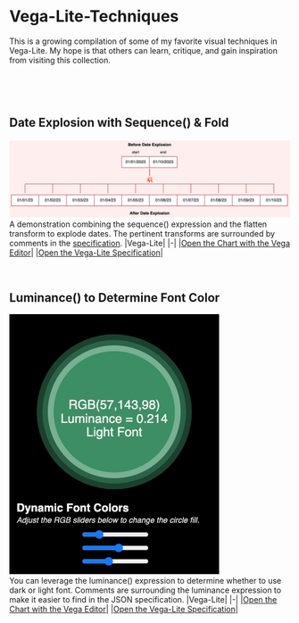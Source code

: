 # Vega-Lite-Techniques
This is a growing compilation of some of my favorite visual techniques in Vega-Lite. My hope is that others can learn, critique, and gain inspiration from visiting this collection.

‎ 

‎
## Date Explosion with Sequence() & Fold
![](date-explosion/artifacts/screenshot.png)
A demonstration combining the sequence() expression and the flatten transform to explode dates. The pertinent transforms are surrounded by comments in the [specification](https://vega.github.io/editor/#/url/vega-lite/N4KABGBEAkDODGALApgWwIaQFxUQFzwAdYsB6UgN2QHN0A6agSz0QFcAjOxge1IRQyUa6ALQAbZskoAWOgCtY3AHaQANOCgATZAgBOjQnh4qckAIJhtqZbDy70R5WG4AzMIm4B3MOjDxuqOyMSg7Gzm4syGCwyACOrMhK8MgAFACUYMgAHoS6OrBh6EqaYJFgLmIOeIml9kqwLty6qH5FYOxR-oHByCV43Jk5Ytzalg46ahqQrDHNyHiYOKAQEJDaVMOEvQBCAJ7YUACy6JqMikpgAOKM6KgY+pjqK1AAMsEA1r0Akia4BMRkUieYF0CRKT6nJR0LqkYKkDCnc4iJi3e43EQAVgAHNIAGwAZnY+Pxk2ekDQ6EYYgOkBRd3QD1QAAFqBgqdCApANABfJ5QdjoeDvai6bisYo0gDELmQyFJUEIDNusAOAG1gJAQqg5aZULAAArIXQAEXQ+1UUGyuRpWNx0gADI7HZBuQBdPmQWCK+DBagHEQAJgDHs0DkWYGWK01tx1UAW7DEcr5qwo6DECRVOHVkEkqBpX2qLTMaigtgZeBp9oAjKRq6QA-aAySLeSJaY61X7fXGyS3TyPXYig0mnmsxoIKQAFTTmdgAAqdWHzVCTgAygtdHhYGAABJGqIzw+T0jjiOn1bwNPwViVao0mLxRLJFL9U3VFKhvCsVCqgDkZc3X9XTSC1X3GD8HG-P9Ek0IC0gAaj1Q0TTNC0kKNU1djSeUyXQTMtHGLlnl5U8NQqKpEjVNZCPdKA8Koz85VdEjng1S8xGvW9Y2mPB4AAMRHBwIK-H9f0YoCLV-ABSVBSCkzQ5N2X9sJbejTEYl1TynI950XRpl0cC4AFFim3Pc8jAI8ZxPCB3SmZIlGqXQDjsBIPQofwkgcNVSPPOM9JHHznlYyBGjETQqIAisWxgyBaMgNSwFVSA8F2LYS2ou9mOTYLI2CqNPGCTQvDVDVuEIGlRU8AB9JRvw6ZzVPwyBdBUN0cvy2lRVYQh2H2LMc0LDLUvS10-IgFj8ojUKqScmlPyg39WqAgBeNaq00-K7M6p8Rl9A48uCyAsgO8aoxcRhkHCmkRqTM7VnQLIzlOqajqMPBExpbZkH0qI3yiIyhm4AplBw16oEqDoxDMJRqE+nB7Q6qbICaS7HJu8qwdelLmETfUTkhP0cE7e6wEm7HFE3A6ZquiLTFujKmm0Zz1J0BzCc2qbyaO-rpou2maVzDLHuenA6rEMRuT87nVkKzQWGp2xkAqnAAHYMRl3BkEYah8EV6oVbAfF7U1yBKl2I0gqmjV7neamGdMPJ4GiqALolqUXE9jLbFFT4aQuvJ2H0IUXU1iAbYZO2lhStLuOqLIK15S0kj22H7eyCto-5671MI7l878sbiJyw7Vk-cMNVTdMJizYA3VN83LbHV7S6O22XvB1YHbjDOseR+PM+mq0WagP8AB9f1UX9AF4NwBSnaAl0kc6gUYjBbjUEYTRNE+pejrTHXfkgBy5t3slGkc1dGAAL1jBtT-O5Q8AAdW13XB87RHSYvbhhhHmbA+DnbUmUtXogOCkXFY3NW6ZQrpAKuGZSr1yRmbM0TckpnVbmSduSwv5xljpVZAzs+6dROtHYelZF64OOgGam5DHZFGoKkX8nlLx4GqviaqWRlKqirK6EQApihyxYCkZhyhWHsM4cpShndVgoB1nrBGdAnQYnvqsH23A-amADsgIOjAQ7ALOmA54ECJolz8q2fwHMcHY1IWeTuNMc4ETvPfBKT18KYKOsVNkvwXBphiKorQARKRKAAMI-yaP7RgAC9F2wCTjIUl8b4HADCoqhRghRhN-pE6JIc4mQyuvhXxYh-FUNRokQeKVMZxPeomAAmgcXEn8ZFxlxtxMwLgnJgEBoQYYIMLj-WIUdVwLgYiDwxMAlxlNB5kUuo4zKSYoBMzQQlBAMF9pGOCmHKAvMZkC1MELVSbiDji0ltLZBQjED62VgcdWps5FvyuYbY2DdUEj1VBgyA2DprdxaoQl2M13amGlF7Fs6jNGuyiTowBodd4R10FHb5+D6a9yThY1ORNvm9yzrMumTi5T5w2bZU8YCxrciAA/view).
|Vega-Lite|
|-|
|[Open the Chart with the Vega Editor](https://vega.github.io/editor/#/url/vega-lite/N4KABGBEAkDODGALApgWwIaQFxUQFzwAdYsB6UgN2QHN0A6agSz0QFcAjOxge1IRQyUa6ALQAbZskoAWOgCtY3AHaQANOCgATZAgBOjQnh4qckAIJhtqZbDy70R5WG4AzMIm4B3MOjDxuqOyMSg7Gzm4syGCwyACOrMhK8MgAFACUYMgAHoS6OrBh6EqaYJFgLmIOeIml9kqwLty6qH5FYOxR-oHByCV43Jk5Ytzalg46ahqQrDHNyHiYOKAQEJDaVMOEvQBCAJ7YUACy6JqMikpgAOKM6KgY+pjqK1AAMsEA1r0Akia4BMRkUieYF0CRKT6nJR0LqkYKkDCnc4iJi3e43EQAVgAHNIAGwAZnY+Pxk2ekDQ6EYYgOkBRd3QD1QAAFqBgqdCApANABfJ5QdjoeDvai6bisYo0gDELmQyFJUEIDNusAOAG1gJAQqg5aZULAAArIXQAEXQ+1UUGyuRpWNx0gADI7HZBuQBdPmQWCK+DBagHEQAJgDHs0DkWYGWK01tx1UAW7DEcr5qwo6DECRVOHVkEkqBpX2qLTMaigtgZeBp9oAjKRq6QA-aAySLeSJaY61X7fXGyS3TyPXYig0mnmsxoIKQAFTTmdgAAqdWHzVCTgAygtdHhYGAABJGqIzw+T0jjiOn1bwNPwViVao0mLxRLJFL9U3VFKhvCsVCqgDkZc3X9XTSC1X3GD8HG-P9Ek0IC0gAaj1Q0TTNC0kKNU1djSeUyXQTMtHGLlnl5U8NQqKpEjVNZCPdKA8Koz85VdEjng1S8xGvW9Y2mPB4AAMRHBwIK-H9f0YoCLV-ABSVBSCkzQ5N2X9sJbejTEYl1TynI950XRpl0cC4AFFim3Pc8jAI8ZxPCB3SmZIlGqXQDjsBIPQofwkgcNVSPPOM9JHHznlYyBGjETQqIAisWxgyBaMgNSwFVSA8F2LYS2ou9mOTYLI2CqNPGCTQvDVDVuEIGlRU8AB9JRvw6ZzVPwyBdBUN0cvy2lRVYQh2H2LMc0LDLUvS10-IgFj8ojUKqScmlPyg39WqAgBeNaq00-K7M6p8Rl9A48uCyAsgO8aoxcRhkHCmkRqTM7VnQLIzlOqajqMPBExpbZkH0qI3yiIyhm4AplBw16oEqDoxDMJRqE+nB7Q6qbICaS7HJu8qwdelLmETfUTkhP0cE7e6wEm7HFE3A6ZquiLTFujKmm0Zz1J0BzCc2qbyaO-rpou2maVzDLHuenA6rEMRuT87nVkKzQWGp2xkAqnAAHYMRl3BkEYah8EV6oVbAfF7U1yBKl2I0gqmjV7neamGdMPJ4GiqALolqUXE9jLbFFT4aQuvJ2H0IUXU1iAbYZO2lhStLuOqLIK15S0kj22H7eyCto-5671MI7l878sbiJyw7Vk-cMNVTdMJizYA3VN83LbHV7S6O22XvB1YHbjDOseR+PM+mq0WagP8AB9f1UX9AF4NwBSnaAl0kc6gUYjBbjUEYTRNE+pejrTHXfkgBy5t3slGkc1dGAAL1jBtT-O5Q8AAdW13XB87RHSYvbhhhHmbA+DnbUmUtXogOCkXFY3NW6ZQrpAKuGZSr1yRmbM0TckpnVbmSduSwv5xljpVZAzs+6dROtHYelZF64OOgGam5DHZFGoKkX8nlLx4GqviaqWRlKqirK6EQApihyxYCkZhyhWHsM4cpShndVgoB1nrBGdAnQYnvqsH23A-amADsgIOjAQ7ALOmA54ECJolz8q2fwHMcHY1IWeTuNMc4ETvPfBKT18KYKOsVNkvwXBphiKorQARKRKAAMI-yaP7RgAC9F2wCTjIUl8b4HADCoqhRghRhN-pE6JIc4mQyuvhXxYh-FUNRokQeKVMZxPeomAAmgcXEn8ZFxlxtxMwLgnJgEBoQYYIMLj-WIUdVwLgYiDwxMAlxlNB5kUuo4zKSYoBMzQQlBAMF9pGOCmHKAvMZkC1MELVSbiDji0ltLZBQjED62VgcdWps5FvyuYbY2DdUEj1VBgyA2DprdxaoQl2M13amGlF7Fs6jNGuyiTowBodd4R10FHb5+D6a9yThY1ORNvm9yzrMumTi5T5w2bZU8YCxrciAA/view)|
|[Open the Vega-Lite Specification](date-explosion/visualization.vl.json)|
‎ 

‎
## Luminance() to Determine Font Color
![](/luminance/artifacts/screenshot.png)<br>
You can leverage the luminance() expression to determine whether to use dark or light font. Comments are surrounding the luminance expression to make it easier to find in the JSON specification.
<Description>
|Vega-Lite|
|-|
|[Open the Chart with the Vega Editor](https://vega.github.io/editor/#/url/vega-lite/N4KABGBEAkDODGALApgWwIaQFxUQFzwAdYsB6UgN2QHN0A6agSz0QFcAjOxge1IRQyUa6ALQAbZskoBWOgCtY3AHaQANOCgATZAgBOjQnh4qckAIJhtqZbDy70R5WG4AzMGORV7TJdTAtkd1ZURiV0JXhkAAoASjBkAA9CXR1YY39uS2Q8ZF0QpUCAdxQA3QywVlhAzXRdAGtnMolqfDAXZTw1DQhIStzUbMwcUAge7SoxbkJkTQAhAE9sKABZdE1GRSUwAHFGdFQMfUx1UagAGVC6mYBJE1wCYjJSQpe6CSUr9aU6eG5UUlCpAw602IiY+0OexE0gAHAAWABsAGZ2EikV1TpA0OhGGIlpBwQdantUAABagYXE-P6QDQAXxOUEKjE0LCWSOkAAZGZAUIwWp0cAAmLk8ox4DxLEajSA5BKCqAAEXmYRC8DAADEOmAAMLcSa6WAYmXhJDcXT42y1TqMnrmxjIJQKyDsbgEGm2qC-A34gDEyADxp67SdAGVGAAvZBLIXc7pQWAccWS0xmTRySp4fwoMAAJW2szAsAk2kNYHYyEmhXKSHC1ECATA8EYungHjauLEdCDCaTzA8ep9pma+Go9kWnsgifYyeQWrDkejOAAjHDJ9PZxcCgAJZD8-BLZecuOYjf9ucdUN4eYpqDMdASeA9qd9iXIAAKay+1CW0npPPYdB4DqMduFYJRNClLEkgtUwAHJfWPTk4MgBkNEgQhan2I0cAAbXjaVMVVJcoAtT0egoB9WBI6QAHZyKgdhQkg4ZIFCQhWGdexfGjVQoHyJZuX49AEhjaQET4qcckIQ9JOI-Fc1Q+M0NOQiZXk0wfwYyBKLEajDzhJFtKYiCoPYzj8W4+s1H40JBMkjBROFcTJNsZAZJXOT9hIyBtiU04VNGNSeg0xiewoqiSIAThhYzmLMpQOK4uteNsu4hMgRyxIkhNpNkqBQsgWZ-NGQKIGASBCt0ah2Bs6Dkksmqol0VRqFUdgYhKgBdHkxHQeZciWfDVPjELvPxZtWw8AB9QDgNA8DNGXcKtAcIYwAq3TqJwsBcOAOkurKmVDjqKVRpla9pnxWonwYnp7HWSooMSBrTHyKJmVZRBSCFOhl1UPkBR+v7OqOzEnI2+rYKZFkWB+1C7qgRZWJe6HeT3IGhQR87g07P0XAJlaelsXRuCuZ6YMa2qwZlEmyeQAB1WHECWOET1OWm7HpgB5TDm2vCnXqgTk6DhaQSoC5TPWCgrxtMSa22QWagJA0nFqx7SajwdbNsina9oOmnMtqU7hhxqBLp8m6idItZGCelHKbe0IPuZ4GjMB-B3dBxHIAhirUfxT64axmmemRyHA9MT28HhsOoBcPHHaFyBqup326fJ5O0bT7GOc50mriZr7WfZ-OpML5BeaA5gI4Dp3hdF8W6XOluAul87Krlr0W0V6a+orMQjU1taoK2nQhv2w7tJOs7856S38TlG1zdlRIFRlzEo6gXC4PzWYojggBqMAyiPuDVDgsAT78E+L6vk-2GvsA4JiC+X7OYJQlNQIAF4X+fu0PIDgohtn2IQKIel8g-2ajVGIfEhLLngS-EWSIXCvz4pAr+YQIjRDTnEAAfP-EWYswAAH4X6KhNlfHAcELgClfs-K+848BwS6rSeeYB46QAfPyO4kBIhOkGr7QCVR3g+VdO6VANtIAhjwOGKMMZfrSF9v7KGQc3ah19nXdR0cMZey0ebUgAAqUxxigjQNwbENo5obFOg7GIMQYAUApDAGY4xpBV6J0cYLNGUDv5WPwWAIhYASHSHIS-X0Qpok0MiQGZAKE27zxMe41JaT0kZMyZ4-OSSIBJK6iAOkQA/view)|
|[Open the Vega-Lite Specification](luminance/visualization.vl.json)|

<!--
‎ 

‎
##
![]()
<Description>
|Vega-Lite|
|-|
|[Open the Chart with the Vega Editor]()|
|[Open the Vega-Lite Specification]()|

-->